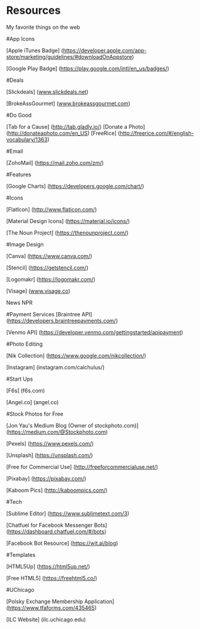# Resources
My favorite things on the web

#App Icons

[Apple iTunes Badge] (https://developer.apple.com/app-store/marketing/guidelines/#downloadOnAppstore)

[Google Play Badge] (https://play.google.com/intl/en_us/badges/)

#Deals

[Slickdeals] (www.slickdeals.net)

[BrokeAssGourmet] (www.brokeassgourmet.com)

#Do Good

[Tab for a Cause] (http://tab.gladly.io/)
[Donate a Photo] (http://donateaphoto.com/en_US)
[FreeRice] (http://freerice.com/#/english-vocabulary/1363)

#Email

[ZohoMail] (https://mail.zoho.com/zm/)

#Features

[Google Charts] (https://developers.google.com/chart/)

#Icons

[FlatIcon] (http://www.flaticon.com/)

[Material Design Icons] (https://material.io/icons/)

[The Noun Project] (https://thenounproject.com/)


#Image Design

[Canva] (https://www.canva.com/)

[Stencil] (https://getstencil.com/)

[Logomakr] (https://logomakr.com/)

[Visage] (www.visage.co)

News
NPR

#Payment Services
[Braintree API] (https://developers.braintreepayments.com/)

[Venmo API] (https://developer.venmo.com/gettingstarted/apipayment)

#Photo Editing

[Nik Collection] (https://www.google.com/nikcollection/)

[Instagram] (instagram.com/calchulus/)

#Start Ups

[F6s] (f6s.com)

[Angel.co] (angel.co)

#Stock Photos for Free

[Jon Yau's Medium Blog (Owner of stockphoto.com)] (https://medium.com/@Stockphoto.com)

[Pexels] (https://www.pexels.com/)

[Unsplash] (https://unsplash.com/)

[Free for Commercial Use] (http://freeforcommercialuse.net/)

[Pixabay] (https://pixabay.com/)

[Kaboom Pics] (http://kaboompics.com/)

#Tech

[Sublime Editor] (https://www.sublimetext.com/3)

[Chatfuel for Facebook Messenger Bots] (https://dashboard.chatfuel.com/#/bots)

[Facebook Bot Resource] (https://wit.ai/blog)


#Templates

[HTML5Up] (https://html5up.net/)

[Free HTML5] (https://freehtml5.co/)


#UChicago

[Polsky Exchange Membership Application] (https://www.tfaforms.com/435465)

[ILC Website] (ilc.uchicago.edu)
